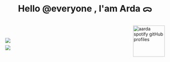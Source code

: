 <h1 align="center">
  Hello @everyone , I'am Arda ᯅ
</h1>

<br>

<img align="right" height="100" src="https://spotify-github-profile.kittinanx.com/api/view?uid=su8ifhnt52og805ngstk1hcej&cover_image=true&theme=novatorem&show_offline=false&background_color=000000&interchange=false&bar_color=006ff6&bar_color_cover=false" alt="aarda spotify gitHub profiles" />

###

<br>
    
<img align="left" src="https://komarev.com/ghpvc/?username=ardadasdelen" />

###

<img align="left" src="https://img.shields.io/github/created-at/ardadasdelen/ardadasdelen?style=flat&labelColor=gray&color=blue" />

###

<br>
